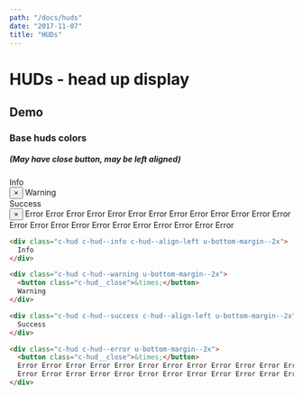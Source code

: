 ```yaml
---
path: "/docs/huds"
date: "2017-11-07"
title: "HUDs"
---
```

# HUDs - head up display

## Demo
### Base huds colors
##### (May have close button, may be left aligned)

<div class="c-hud c-hud--info c-hud--align-left u-bottom-margin--2x">
  Info
</div>

<div class="c-hud c-hud--warning u-bottom-margin--2x">
  <button class="c-hud__close">&times;</button>
  Warning
</div>

<div class="c-hud c-hud--success c-hud--align-left u-bottom-margin--2x">
  Success
</div>

<div class="c-hud c-hud--error u-bottom-margin--2x">
  <button class="c-hud__close">&times;</button>
  Error Error Error Error Error Error Error Error Error Error Error Error
  Error Error Error Error Error Error Error Error Error Error Error Error
</div>

```html
<div class="c-hud c-hud--info c-hud--align-left u-bottom-margin--2x">
  Info
</div>

<div class="c-hud c-hud--warning u-bottom-margin--2x">
  <button class="c-hud__close">&times;</button>
  Warning
</div>

<div class="c-hud c-hud--success c-hud--align-left u-bottom-margin--2x">
  Success
</div>

<div class="c-hud c-hud--error u-bottom-margin--2x">
  <button class="c-hud__close">&times;</button>
  Error Error Error Error Error Error Error Error Error Error Error Error
  Error Error Error Error Error Error Error Error Error Error Error Error
</div>
```
